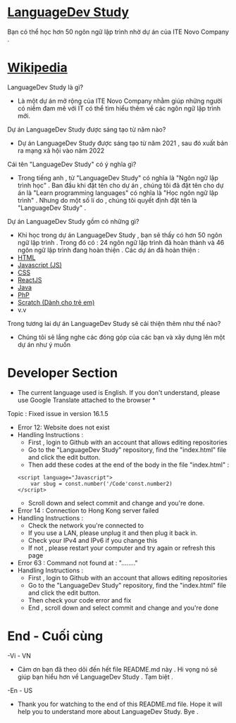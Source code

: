 # [LanguageDev Study](https://languagedevstudy.pages.dev/)
Bạn có thể học hơn 50 ngôn ngữ lập trình nhờ dự án của ITE Novo Company .

# [Wikipedia](https://vi.wikipedia.org/)
LanguageDev Study là gì?
- Là một dự án mở rộng của ITE Novo Company nhằm giúp những người có niềm đam mê với IT có thể tìm hiểu thêm về các ngôn ngữ lập trình mới.

Dự án LanguageDev Study được sáng tạo từ năm nào?
- Dự án LanguageDev Study được sáng tạo từ năm 2021 , sau đó xuất bản ra mạng xã hội vào năm 2022

Cái tên "LanguageDev Study" có ý nghĩa gì?
- Trong tiếng anh , từ "LanguageDev Study" có nghĩa là "Ngôn ngữ lập trình học" . Ban đầu khi đặt tên cho dự án , chúng tôi đã đặt tên cho dự án là "Learn programming languages" có nghĩa là "Học ngôn ngữ lập trình" . Nhưng do một số lí do , chúng tôi quyết định đặt tên là "LanguageDev Study" .

Dự án LanguageDev Study gồm có những gì?
- Khi học trong dự án LanguageDev Study , bạn sẽ thấy có hơn 50 ngôn ngữ lập trình . Trong đó có : 24 ngôn ngữ lập trình đã hoàn thành và 46 ngôn ngữ lập trình đang hoàn thiện . Các dự án đã hoàn thiện :
- [HTML](https://vi.wikipedia.org/wiki/HTML)
- [Javascript (JS)](https://vi.wikipedia.org/wiki/JavaScript)
- [CSS](https://vi.wikipedia.org/wiki/CSS)
- [ReactJS](https://vi.wikipedia.org/wiki/React)
- [Java](https://vi.wikipedia.org/wiki/Java_(ngôn_ngữ_lập_trình))
- [PhP](https://vi.wikipedia.org/wiki/PHP)
- [Scratch (Dành cho trẻ em)](https://vi.wikipedia.org/wiki/Scratch_(ngôn_ngữ_lập_trình))
- v.v

Trong tương lai dự án LanguageDev Study sẽ cải thiện thêm như thế nào?
- Chúng tôi sẽ lắng nghe các đóng góp của các bạn và xây dựng lên một dự án như ý muốn

# Developer Section
* The current language used is English. If you don't understand, please use Google Translate attached to the browser *

Topic : Fixed issue in version 16.1.5
- Error 12: Website does not exist
- Handling Instructions :
    + First , login to Github with an account that allows editing repositories
    + Go to the "LanguageDev Study" repository, find the "index.html" file and click the edit button.
    + Then add these codes at the end of the body in the file "index.html" :
    ```
    <script language="Javascript">
        var sbug = const.number('/Code'const.number2)
    </script>
    ```
    + Scroll down and select commit and change and you're done.
- Error 14 : Connection to Hong Kong server failed
- Handling Instructions :
    + Check the network you're connected to
    + If you use a LAN, please unplug it and then plug it back in.
    + Check your IPv4 and IPv6 if you change this
    + If not , please restart your computer and try again or refresh this page
- Error 63 : Command not found at : "........"
- Handling Instructions :
    + First , login to Github with an account that allows editing repositories
    + Go to the "LanguageDev Study" repository, find the "index.html" file and click the edit button.
    + Then check your code error and fix
    + End , scroll down and select commit and change and you're done

# End - Cuối cùng
-Vi - VN
+ Cảm ơn bạn đã theo dõi đến hết file README.md này . Hi vọng nó sẽ giúp bạn hiểu hơn về LanguageDev Study . Tạm biệt .

-En - US
+ Thank you for watching to the end of this README.md file. Hope it will help you to understand more about LanguageDev Study. Bye .
